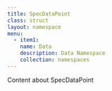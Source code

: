 ```yaml
---
title: SpecDataPoint
class: struct
layout: namespace
menu:
  - item1:
    name: Data
    description: Data Namespace
    collection: namespaces
---
```

Content about SpecDataPoint